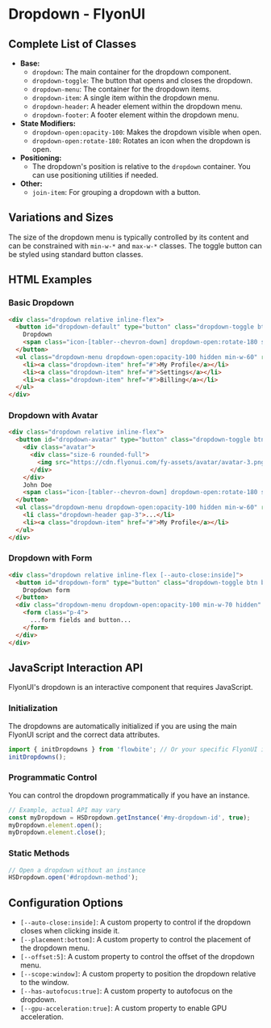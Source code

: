 # Dropdown - FlyonUI

## Complete List of Classes
- **Base:**
  - `dropdown`: The main container for the dropdown component.
  - `dropdown-toggle`: The button that opens and closes the dropdown.
  - `dropdown-menu`: The container for the dropdown items.
  - `dropdown-item`: A single item within the dropdown menu.
  - `dropdown-header`: A header element within the dropdown menu.
  - `dropdown-footer`: A footer element within the dropdown menu.
- **State Modifiers:**
  - `dropdown-open:opacity-100`: Makes the dropdown visible when open.
  - `dropdown-open:rotate-180`: Rotates an icon when the dropdown is open.
- **Positioning:**
  - The dropdown's position is relative to the `dropdown` container. You can use positioning utilities if needed.
- **Other:**
  - `join-item`: For grouping a dropdown with a button.

## Variations and Sizes
The size of the dropdown menu is typically controlled by its content and can be constrained with `min-w-*` and `max-w-*` classes. The toggle button can be styled using standard button classes.

## HTML Examples

### Basic Dropdown
```html
<div class="dropdown relative inline-flex">
  <button id="dropdown-default" type="button" class="dropdown-toggle btn btn-primary" aria-haspopup="menu" aria-expanded="false" aria-label="Dropdown">
    Dropdown
    <span class="icon-[tabler--chevron-down] dropdown-open:rotate-180 size-4"></span>
  </button>
  <ul class="dropdown-menu dropdown-open:opacity-100 hidden min-w-60" role="menu" aria-orientation="vertical" aria-labelledby="dropdown-default">
    <li><a class="dropdown-item" href="#">My Profile</a></li>
    <li><a class="dropdown-item" href="#">Settings</a></li>
    <li><a class="dropdown-item" href="#">Billing</a></li>
  </ul>
</div>
```

### Dropdown with Avatar
```html
<div class="dropdown relative inline-flex">
  <button id="dropdown-avatar" type="button" class="dropdown-toggle btn btn-outline btn-primary flex items-center gap-2 rounded-full" aria-haspopup="menu" aria-expanded="false" aria-label="Dropdown">
    <div class="avatar">
      <div class="size-6 rounded-full">
        <img src="https://cdn.flyonui.com/fy-assets/avatar/avatar-3.png" alt="User Avatar" />
      </div>
    </div>
    John Doe
    <span class="icon-[tabler--chevron-down] dropdown-open:rotate-180 size-4"></span>
  </button>
  <ul class="dropdown-menu dropdown-open:opacity-100 hidden min-w-60" role="menu" aria-orientation="vertical" aria-labelledby="dropdown-avatar">
    <li class="dropdown-header gap-3">...</li>
    <li><a class="dropdown-item" href="#">My Profile</a></li>
  </ul>
</div>
```

### Dropdown with Form
```html
<div class="dropdown relative inline-flex [--auto-close:inside]">
  <button id="dropdown-form" type="button" class="dropdown-toggle btn btn-primary" aria-haspopup="menu" aria-expanded="false" aria-label="Dropdown">
    Dropdown form
  </button>
  <div class="dropdown-menu dropdown-open:opacity-100 min-w-70 hidden" role="menu" aria-orientation="vertical" aria-labelledby="dropdown-form">
    <form class="p-4">
      ...form fields and button...
    </form>
  </div>
</div>
```

## JavaScript Interaction API
FlyonUI's dropdown is an interactive component that requires JavaScript.

### Initialization
The dropdowns are automatically initialized if you are using the main FlyonUI script and the correct data attributes.
```javascript
import { initDropdowns } from 'flowbite'; // Or your specific FlyonUI initialization script
initDropdowns();
```

### Programmatic Control
You can control the dropdown programmatically if you have an instance.
```javascript
// Example, actual API may vary
const myDropdown = HSDropdown.getInstance('#my-dropdown-id', true);
myDropdown.element.open();
myDropdown.element.close();
```

### Static Methods
```javascript
// Open a dropdown without an instance
HSDropdown.open('#dropdown-method');
```

## Configuration Options
- `[--auto-close:inside]`: A custom property to control if the dropdown closes when clicking inside it.
- `[--placement:bottom]`: A custom property to control the placement of the dropdown menu.
- `[--offset:5]`: A custom property to control the offset of the dropdown menu.
- `[--scope:window]`: A custom property to position the dropdown relative to the window.
- `[--has-autofocus:true]`: A custom property to autofocus on the dropdown.
- `[--gpu-acceleration:true]`: A custom property to enable GPU acceleration.